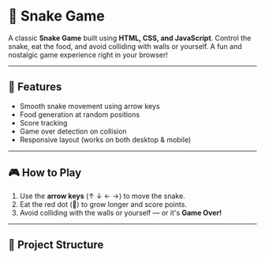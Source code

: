 # 🐍 Snake Game

A classic **Snake Game** built using **HTML, CSS, and JavaScript**. Control the snake, eat the food, and avoid colliding with walls or yourself. A fun and nostalgic game experience right in your browser!

---

## 🚀 Features

- Smooth snake movement using arrow keys  
- Food generation at random positions  
- Score tracking  
- Game over detection on collision  
- Responsive layout (works on both desktop & mobile)

---

## 🎮 How to Play

1. Use the **arrow keys** (↑ ↓ ← →) to move the snake.
2. Eat the red dot (🍎) to grow longer and score points.
3. Avoid colliding with the walls or yourself — or it's **Game Over!**

---

## 📂 Project Structure

